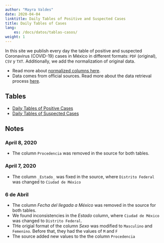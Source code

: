 ```yaml
---
author: "Mayra Valdes"
date: 2020-04-04
linktitle: Daily Tables of Positive and Suspected Cases
title: Daily Tables of Cases
lang:
    es: /docs/datos/tablas-casos/
weight: 1
---
```


In this site we publish every day the table of positive and suspected Coronavirus (COVID-19) cases in México in different formats: `PDF` (original), `CSV` y `TXT`. Additionally, we add the normalization of original data.

* Read more about [normalized columns here](/en/data/cases-tables/normalization/). 
* Data comes from official sources. Read more about the data retrieval process [here](/en/methodology/).

## Tables
* [Daily Tables of Positive Cases](/en/data/cases-tables/positive-cases/)
* [Daily Tables of Suspected Cases](/en/data/cases-tables/suspected-cases/)

## Notes

### April 8, 2020
* The column `Procedencia` was removed in the source for both tables.

### April 7, 2020
* The column `_Estado_` was fixed in the source, where `Distrito Federal` was changed to `Ciudad de México`

### 6 de Abril
* The column _Fecha del llegada a México_ was removed in the source for both tables.
* We found inconsistencies in the _Estado_ column, where `Ciudad de México` was changed to `Distrito Federal`.
* THe origial format of the column _Sexo_ was modified to `Masculino` and `Femenino`. Before that, they had the values of  `M` and `F`
* The source added new values to the the column `Procedencia`


